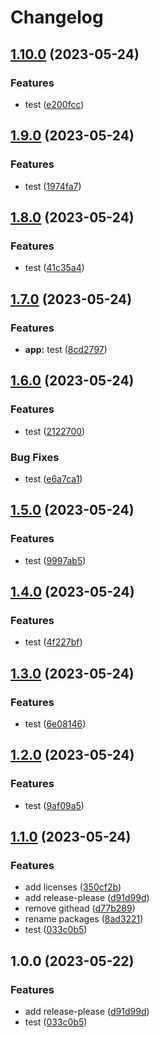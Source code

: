 # Changelog

## [1.10.0](https://github.com/fshovchko/esl-monorepo-test/compare/esl-monorepo-test-app-v1.9.0...esl-monorepo-test-app-v1.10.0) (2023-05-24)


### Features

* test ([e200fcc](https://github.com/fshovchko/esl-monorepo-test/commit/e200fccc39a9acf6d9065c31877bfe7e78a6856c))

## [1.9.0](https://github.com/fshovchko/esl-monorepo-test/compare/esl-monorepo-test-app-v1.8.0...esl-monorepo-test-app-v1.9.0) (2023-05-24)


### Features

* test ([1974fa7](https://github.com/fshovchko/esl-monorepo-test/commit/1974fa71a5c0666ca282549c8a9d7981c4851c20))

## [1.8.0](https://github.com/fshovchko/esl-monorepo-test/compare/esl-monorepo-test-app-v1.7.0...esl-monorepo-test-app-v1.8.0) (2023-05-24)


### Features

* test ([41c35a4](https://github.com/fshovchko/esl-monorepo-test/commit/41c35a4b8ead2b4c9a5bf25b904c75fa8480f7d5))

## [1.7.0](https://github.com/fshovchko/esl-monorepo-test/compare/esl-monorepo-test-app-v1.6.0...esl-monorepo-test-app-v1.7.0) (2023-05-24)


### Features

* **app:** test ([8cd2797](https://github.com/fshovchko/esl-monorepo-test/commit/8cd2797f374522dd5a9663c556aade76523a0034))

## [1.6.0](https://github.com/fshovchko/esl-monorepo-test/compare/esl-monorepo-test-app-v1.5.0...esl-monorepo-test-app-v1.6.0) (2023-05-24)


### Features

* test ([2122700](https://github.com/fshovchko/esl-monorepo-test/commit/2122700518a81d7d01b29c5ab95f5e6427188ecc))


### Bug Fixes

* test ([e6a7ca1](https://github.com/fshovchko/esl-monorepo-test/commit/e6a7ca1e7fabf3f9f04f8fd46cdcf6aaa0f03fcc))

## [1.5.0](https://github.com/fshovchko/esl-monorepo-test/compare/esl-monorepo-test-app-v1.4.0...esl-monorepo-test-app-v1.5.0) (2023-05-24)


### Features

* test ([9997ab5](https://github.com/fshovchko/esl-monorepo-test/commit/9997ab594084a08faa94a16eb625b77f507c34de))

## [1.4.0](https://github.com/fshovchko/esl-monorepo-test/compare/esl-monorepo-test-app-v1.3.0...esl-monorepo-test-app-v1.4.0) (2023-05-24)


### Features

* test ([4f227bf](https://github.com/fshovchko/esl-monorepo-test/commit/4f227bf63bcddce68796ff8dbc96aecd846aeba3))

## [1.3.0](https://github.com/fshovchko/esl-monorepo-test/compare/esl-monorepo-test-app-v1.2.0...esl-monorepo-test-app-v1.3.0) (2023-05-24)


### Features

* test ([6e08146](https://github.com/fshovchko/esl-monorepo-test/commit/6e0814652a76ed9435498c8e194e1d2c42843d30))

## [1.2.0](https://github.com/fshovchko/esl-monorepo-test/compare/esl-monorepo-test-app-v1.1.0...esl-monorepo-test-app-v1.2.0) (2023-05-24)


### Features

* test ([9af09a5](https://github.com/fshovchko/esl-monorepo-test/commit/9af09a52e2ed085459e89ff04eb7e072f9cffc58))

## [1.1.0](https://github.com/fshovchko/esl-monorepo-test/compare/esl-monorepo-test-app-v1.0.0...esl-monorepo-test-app-v1.1.0) (2023-05-24)


### Features

* add licenses ([350cf2b](https://github.com/fshovchko/esl-monorepo-test/commit/350cf2bba38e31a660df67fc902efd50a795528e))
* add release-please ([d91d99d](https://github.com/fshovchko/esl-monorepo-test/commit/d91d99d27b6262b89b881a5b7ca91a8c0ed40729))
* remove githead ([d77b289](https://github.com/fshovchko/esl-monorepo-test/commit/d77b2895e5defe4f0a3612ecd6badfd622692e3d))
* rename packages ([8ad3221](https://github.com/fshovchko/esl-monorepo-test/commit/8ad32212d0b8cbdb0e9efb9b24ed5a1fbd21744c))
* test ([033c0b5](https://github.com/fshovchko/esl-monorepo-test/commit/033c0b5af5ace3411607a8fe7b87c17b5078bef3))

## 1.0.0 (2023-05-22)


### Features

* add release-please ([d91d99d](https://github.com/fshovchko/esl-monorepo-test/commit/d91d99d27b6262b89b881a5b7ca91a8c0ed40729))
* test ([033c0b5](https://github.com/fshovchko/esl-monorepo-test/commit/033c0b5af5ace3411607a8fe7b87c17b5078bef3))
